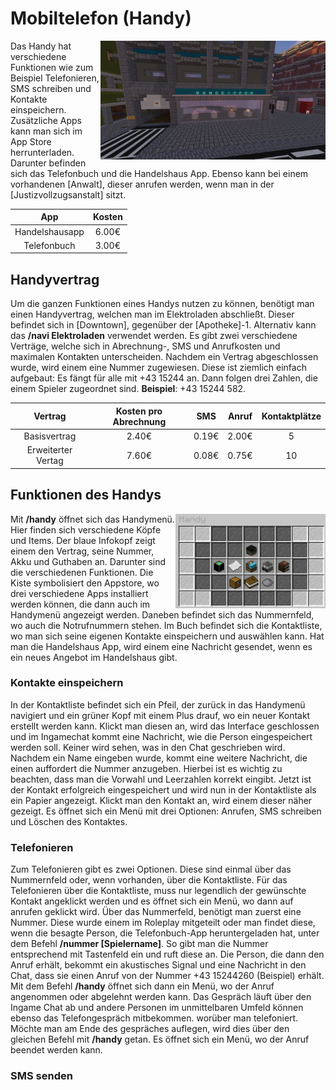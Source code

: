 # Mobiltelefon (Handy) 


<img align="right" width="360" eight="300" src="../../../assets/image/allgemein/Handyladen.png">


Das Handy hat verschiedene Funktionen wie zum Beispiel Telefonieren, SMS schreiben und Kontakte einspeichern. Zusätzliche Apps kann man sich im App Store herrunterladen. Darunter befinden sich das Telefonbuch und die Handelshaus App. Ebenso kann bei einem vorhandenen [Anwalt], dieser anrufen werden, wenn man in der [Justizvollzugsanstalt] sitzt.

| App | Kosten |
|:-:|:-:|
| Handelshausapp | 6.00€ | 
| Telefonbuch | 3.00€ |

## Handyvertrag

Um die ganzen Funktionen eines Handys nutzen zu können, benötigt man einen Handyvertrag, welchen man im Elektroladen abschließt. Dieser befindet sich in [Downtown], gegenüber der [Apotheke]-1. Alternativ kann das **/navi Elektroladen** verwendet werden. Es gibt zwei verschiedene Verträge, welche sich in Abrechnung-, SMS und Anrufkosten und maximalen Kontakten unterscheiden. Nachdem ein Vertrag abgeschlossen wurde, wird einem eine Nummer zugewiesen. Diese ist ziemlich einfach aufgebaut: Es fängt für alle mit +43 15244 an. Dann folgen drei Zahlen, die einem Spieler zugeordnet sind. **Beispiel**: +43 15244 582.

| Vertrag | Kosten pro Abrechnung | SMS | Anruf | Kontaktplätze
|:-:|:-:|:-:|:-:|:-:|
| Basisvertrag | 2.40€ | 0.19€ | 2.00€ | 5 |
| Erweiterter Vertag | 7.60€ | 0.08€ | 0.75€ | 10 |


## Funktionen des Handys


<img align="right" width="240" eight="200" src="../../../assets/image/allgemein/Handyinterface.png">


Mit **/handy** öffnet sich das Handymenü. Hier finden sich verschiedene Köpfe und Items. Der blaue Infokopf zeigt einem den Vertrag, seine Nummer, Akku und Guthaben an. Darunter sind die verschiedenen Funktionen. Die Kiste symbolisiert den Appstore, wo drei verschiedene Apps installiert werden können, die dann auch im Handymenü angezeigt werden. Daneben befindet sich das Nummernfeld, wo auch die Notrufnummern stehen. Im Buch befindet sich die Kontaktliste, wo man sich seine eigenen Kontakte einspeichern und auswählen kann. Hat man die Handelshaus App, wird einem eine Nachricht gesendet, wenn es ein neues Angebot im Handelshaus gibt.

### Kontakte einspeichern

In der Kontaktliste befindet sich ein Pfeil, der zurück in das Handymenü navigiert und ein grüner Kopf mit einem Plus drauf, wo ein neuer Kontakt erstellt werden kann. Klickt man diesen an, wird das Interface geschlossen und im Ingamechat kommt eine Nachricht, wie die Person eingespeichert werden soll. Keiner wird sehen, was in den Chat geschrieben wird. Nachdem ein Name eingeben wurde, kommt eine weitere Nachricht, die einen auffordert die Nummer anzugeben. Hierbei ist es wichtig zu beachten, dass man die Vorwahl und Leerzahlen korrekt eingibt. Jetzt ist der Kontakt erfolgreich eingespeichert und wird nun in der Kontaktliste als ein Papier angezeigt. Klickt man den Kontakt an, wird einem dieser näher gezeigt. Es öffnet sich ein Menü mit drei Optionen: Anrufen, SMS schreiben und Löschen des Kontaktes.

### Telefonieren 

Zum Telefonieren gibt es zwei Optionen. Diese sind einmal über das Nummernfeld oder, wenn vorhanden, über die Kontaktliste. Für das Telefonieren über die Kontaktliste, muss nur legendlich der gewünschte Kontakt angeklickt werden und es öffnet sich ein Menü, wo dann auf anrufen geklickt wird. Über das Nummerfeld, benötigt man zuerst eine Nummer. Diese wurde einem im Roleplay mitgeteilt oder man findet diese, wenn die besagte Person, die Telefonbuch-App heruntergeladen hat, unter dem Befehl **/nummer [Spielername]**. So gibt man die Nummer entsprechend mit Tastenfeld ein und ruft diese an. Die Person, die dann den Anruf erhält, bekommt ein akustisches Signal und eine Nachricht in den Chat, dass sie einen Anruf von der Nummer +43 15244260 (Beispiel) erhält. Mit dem Befehl **/handy** öffnet sich dann ein Menü, wo der Anruf angenommen oder abgelehnt werden kann. Das Gespräch läuft über den Ingame Chat ab und andere Personen im unmittelbaren Umfeld können ebenso das Telefongespräch mitbekommen. worüber man telefoniert. Möchte man am Ende des gespräches auflegen, wird dies über den gleichen Befehl mit **/handy** getan. Es öffnet sich ein Menü, wo der Anruf beendet werden kann. 

### SMS senden 




